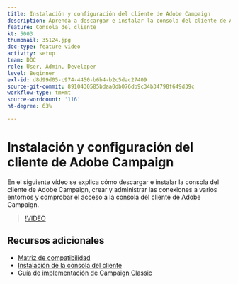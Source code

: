 ```yaml
---
title: Instalación y configuración del cliente de Adobe Campaign
description: Aprenda a descargar e instalar la consola del cliente de Adobe Campaign, crear y administrar las conexiones a varios entornos, y comprobar el acceso a la consola del cliente de Adobe Campaign.
feature: Consola del cliente
kt: 5003
thumbnail: 35124.jpg
doc-type: feature video
activity: setup
team: DOC
role: User, Admin, Developer
level: Beginner
exl-id: d8d99d05-c974-4450-b6b4-b2c5dac27409
source-git-commit: 8910430585bdaa0db076db9c34b34798f649d39c
workflow-type: tm+mt
source-wordcount: '116'
ht-degree: 63%

---
```


# Instalación y configuración del cliente de Adobe Campaign

En el siguiente vídeo se explica cómo descargar e instalar la consola del cliente de Adobe Campaign, crear y administrar las conexiones a varios entornos y comprobar el acceso a la consola del cliente de Adobe Campaign.

>[!VIDEO](https://video.tv.adobe.com/v/35124?quality=12)

## Recursos adicionales

* [Matriz de compatibilidad](https://experienceleague.adobe.com/docs/campaign-classic/using/release-notes/compatibility-matrix.html?lang=en#compatibility-matrix)
* [Instalación de la consola del cliente](https://experienceleague.adobe.com/docs/campaign-classic/using/installing-campaign-classic/connect-to-campaign/installing-the-client-console.html?lang=en)
* [Guía de implementación de Campaign Classic](https://experienceleague.adobe.com/docs/campaign-classic/using/campaign-classic-home.html)
